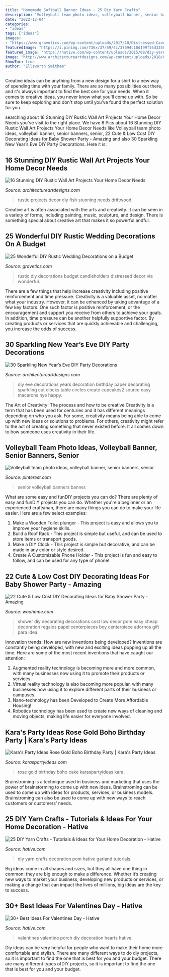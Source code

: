 ```yaml
---
title: "Homemade Softball Banner Ideas - 25 Diy Yarn Crafts"
description: "Volleyball team photo ideas, volleyball banner, senior banners, senior"
date: "2022-12-04"
categories:
- "ideas"
tags: ["ideas"]
images:
- "https://www.gravetics.com/wp-content/uploads/2017/10/Distressed-Candleholders-via-baysidebride.jpg"
featuredImage: "https://i.pinimg.com/736x/37/59/4c/37594c10d199f55d335066aac4453616.jpg"
featured_image: "https://hative.com/wp-content/uploads/2015/08/diy-yarn-crafts/9-diy-yarn-crafts.jpg"
image: "http://www.architectureartdesigns.com/wp-content/uploads/2018/04/16-Stunning-DIY-Rustic-Wall-Art-Projects-Your-Home-Decor-Needs-9.jpg"
ShowToc: true
author: "Ellsworth Smitham"
---
```



Creative ideas can be anything from a new design for a shirt to a new way of spending time with your family. There are so many possibilities out there, and it's always important to find the best one for your needs. When it comes to creative ideas, you never know what you'll come up with. So be sure to keep exploring and don't stop until you've found the perfect solution for you.

	

		
searching about 16 Stunning DIY Rustic Wall Art Projects Your Home Decor Needs you've visit to the right place. We have 8 Pics about 16 Stunning DIY Rustic Wall Art Projects Your Home Decor Needs like Volleyball team photo ideas, volleyball banner, senior banners, senior, 22 Cute &amp; Low Cost DIY Decorating Ideas for Baby Shower Party - Amazing and also 30 Sparkling New Year’s Eve DIY Party Decorations. Here it is:
		
    
## 16 Stunning DIY Rustic Wall Art Projects Your Home Decor Needs

<img loading=lazy src="http://www.architectureartdesigns.com/wp-content/uploads/2018/04/16-Stunning-DIY-Rustic-Wall-Art-Projects-Your-Home-Decor-Needs-9.jpg" onerror="this.onerror=null;this.src='https://tse2.mm.bing.net/th?id=OIP.KuR3WPpQgAHRuSxqi148pwHaLE&amp;pid=15.1';" alt="16 Stunning DIY Rustic Wall Art Projects Your Home Decor Needs">

_Source: architectureartdesigns.com_

>rustic projects decor diy fish stunning needs driftwood. 

	

Creative art is often associated with the arts and creativity. It can be seen in a variety of forms, including painting, music, sculpture, and design. There is something special about creative art that makes it so powerful andful.

    
## 25 Wonderful DIY Rustic Wedding Decorations On A Budget

<img loading=lazy src="https://www.gravetics.com/wp-content/uploads/2017/10/Distressed-Candleholders-via-baysidebride.jpg" onerror="this.onerror=null;this.src='https://tse2.mm.bing.net/th?id=OIP.y-WlkQVG15peatcSqySvzwHaML&amp;pid=15.1';" alt="25 Wonderful DIY Rustic Wedding Decorations on a Budget">

_Source: gravetics.com_

>rustic diy decorations budget candleholders distressed decor via wonderful. 

	

There are a few things that help increase creativity including positive reinforcement and time pressure.
Creativity is a valuable asset, no matter what your industry. However, it can be enhanced by taking advantage of a few key factors. One such factor is positive reinforcement, or the encouragement and support you receive from others to achieve your goals. In addition, time pressure can be another helpfully supportive factor. By creating products or services that are quickly achievable and challenging, you increase the odds of success.

    
## 30 Sparkling New Year’s Eve DIY Party Decorations

<img loading=lazy src="http://www.architectureartdesigns.com/wp-content/uploads/2013/12/2016.jpg" onerror="this.onerror=null;this.src='https://tse2.mm.bing.net/th?id=OIP.PPIFczu3qIP7d8zKnEy1TwHaKg&amp;pid=15.1';" alt="30 Sparkling New Year’s Eve DIY Party Decorations">

_Source: architectureartdesigns.com_

>diy eve decorations years decoration birthday paper decorating sparkling cut clocks table circles create cupcakes2 source easy macarons nye happy. 

	

The Art of Creativity: The process and how to be creative
Creativity is a term that has been used for centuries and it has different meanings depending on who you ask. For some, creativity means being able to come up with new ideas or solutions to problems. For others, creativity might refer to the act of creating something that never existed before. It all comes down to how someone uses creativity in their life.

    
## Volleyball Team Photo Ideas, Volleyball Banner, Senior Banners, Senior

<img loading=lazy src="https://i.pinimg.com/736x/37/59/4c/37594c10d199f55d335066aac4453616.jpg" onerror="this.onerror=null;this.src='https://tse4.mm.bing.net/th?id=OIP.8YBge0aJogLcngvELOpC7gHaMW&amp;pid=15.1';" alt="Volleyball team photo ideas, volleyball banner, senior banners, senior">

_Source: pinterest.com_

>senior volleyball banners banner. 

	

What are some easy and funDIY projects you can do?
There are plenty of easy and funDIY projects you can do. Whether you're a beginner or an experienced craftsman, there are many things you can do to make your life easier. Here are a few select examples: 
1. Make a Wooden Toilet plunger - This project is easy and allows you to improve your hygiene skills. 
2. Build a Roof Rack - This project is simple but useful, and can be used to store items or transport goods. 
3. Make a DIY Clock - This project is simple but decorative, and can be made in any color or style desired. 
4. Create A Customizable Phone Holder - This project is fun and easy to follow, and can be used for any type of phone!

    
## 22 Cute &amp; Low Cost DIY Decorating Ideas For Baby Shower Party - Amazing

<img loading=lazy src="http://www.woohome.com/wp-content/uploads/2015/04/baby-shower-decor-ideas-woohome-19.jpg" onerror="this.onerror=null;this.src='https://tse1.mm.bing.net/th?id=OIP.OLimr-9_vW6C42bS084Y4AHaKk&amp;pid=15.1';" alt="22 Cute &amp; Low Cost DIY Decorating Ideas for Baby Shower Party - Amazing">

_Source: woohome.com_

>shower diy decorating decorations cost low decor pom easy cheap decoration regalos papel centerpieces boy centerpiece adornos gift para idea. 

	

Innovation trends: How are new inventions being developed?
Inventions are constantly being developed, with new and exciting ideas popping up all the time. Here are some of the most recent inventions that have caught our attention:
1. Augmented reality technology is becoming more and more common, with many businesses now using it to promote their products or services.
2. Virtual reality technology is also becoming more popular, with many businesses now using it to explore different parts of their business or campuses.
3. Nano-technology has been Developed to Create More Affordable Housing!
4. Robotics technology has been used to create new ways of cleaning and moving objects, making life easier for everyone involved.

    
## Kara&#039;s Party Ideas Rose Gold Boho Birthday Party | Kara&#039;s Party Ideas

<img loading=lazy src="https://karaspartyideas.com/wp-content/uploads/2017/12/Rose-Gold-Boho-Birthday-Party-via-Karas-Party-Ideas-KarasPartyIdeas.com18.jpg" onerror="this.onerror=null;this.src='https://tse1.mm.bing.net/th?id=OIP.cn80_0va5Nc0thzehOSIVgHaLH&amp;pid=15.1';" alt="Kara&#039;s Party Ideas Rose Gold Boho Birthday Party | Kara&#039;s Party Ideas">

_Source: karaspartyideas.com_

>rose gold birthday boho cake karaspartyideas kara. 

	

Brainstroming is a technique used in business and marketing that uses the power of brainstorming to come up with new ideas. Brainstroming can be used to come up with ideas for products, services, or business models. Brainstroming can also be used to come up with new ways to reach customers or customers’ needs.

    
## 25 DIY Yarn Crafts - Tutorials &amp; Ideas For Your Home Decoration - Hative

<img loading=lazy src="https://hative.com/wp-content/uploads/2015/08/diy-yarn-crafts/9-diy-yarn-crafts.jpg" onerror="this.onerror=null;this.src='https://tse1.mm.bing.net/th?id=OIP.W9VfvW2l8FsjLFUEpr2XygHaJ1&amp;pid=15.1';" alt="25 DIY Yarn Crafts - Tutorials &amp; Ideas for Your Home Decoration - Hative">

_Source: hative.com_

>diy yarn crafts decoration pom hative garland tutorials. 

	

Big ideas come in all shapes and sizes, but they all have one thing in common: they are big enough to make a difference. Whether it’s creating new ways to market your business, developing new products or services, or making a change that can impact the lives of millions, big ideas are the key to success.

    
## 30+ Best Ideas For Valentines Day - Hative

<img loading=lazy src="https://hative.com/wp-content/uploads/2016/01/valentines-day-ideas/6-valentines-day-ideas.jpg" onerror="this.onerror=null;this.src='https://tse4.mm.bing.net/th?id=OIP.D16nyNH-fglQW8ZPlSLY4AHaTv&amp;pid=15.1';" alt="30+ Best Ideas For Valentines Day - Hative">

_Source: hative.com_

>valentines valentine porch diy decoration hearts hative. 

	

Diy ideas can be very helpful for people who want to make their home more comfortable and stylish. There are many different ways to do diy projects, so it is important to find the one that is best for you and your budget. There are many different types ofDIY projects, so it is important to find the one that is best for you and your budget.

